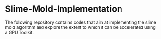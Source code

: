 # Slime-Mold-Implementation
The following repository contains codes that aim at implementing the slime mold algorithm and explore the extent to which it can be accelerated using a GPU Toolkit.
